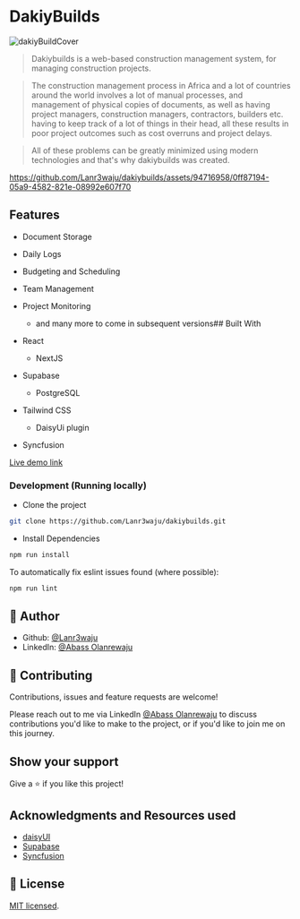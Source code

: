 # DakiyBuilds

![dakiyBuildCover](https://github.com/Lanr3waju/dakiybuilds/assets/94716958/b9f01ecf-37c8-4692-80c2-513e586f703f)

> Dakiybuilds is a web-based construction management system, for managing construction projects.

> The construction management process in Africa and a lot of countries around the world involves a lot of manual processes, and management of physical copies of documents, as well as having project managers, construction managers, contractors, builders etc. having to keep track of a lot of things in their head, all these results in poor project outcomes such as cost overruns and project delays.

> All of these problems can be greatly minimized using modern technologies and that's why dakiybuilds was created.

<https://github.com/Lanr3waju/dakiybuilds/assets/94716958/0ff87194-05a9-4582-821e-08992e607f70>

## Features

- Document Storage
- Daily Logs
- Budgeting and Scheduling
- Team Management
- Project Monitoring
  - and many more to come in subsequent versions## Built With

- React
  - NextJS
- Supabase
  - PostgreSQL
- Tailwind CSS
  - DaisyUi plugin
- Syncfusion

[Live demo link](https://dakiybuilds.vercel.app)

### Development (Running locally)

- Clone the project

```bash
git clone https://github.com/Lanr3waju/dakiybuilds.git

```

- Install Dependencies

```bash
npm run install
```

To automatically fix eslint issues found (where possible):

```bash
npm run lint
```

## 👤 Author

- Github: [@Lanr3waju](https://github.com/Lanr3waju/)
- LinkedIn: [@Abass Olanrewaju](https://www.linkedin.com/in/lanr3waju/)

## 🤝 Contributing

Contributions, issues and feature requests are welcome!

Please reach out to me via LinkedIn [@Abass Olanrewaju](https://www.linkedin.com/in/lanr3waju/) to discuss contributions you'd like to make to the project, or if you'd like to join me on this journey.

## Show your support

Give a ⭐️ if you like this project!

## Acknowledgments and Resources used

- [daisyUI](https://daisyui.com/)
- [Supabase](https://supabase.com/)
- [Syncfusion](https://syncfusion.com/)

## 📝 License

[MIT licensed](./LICENSE).
